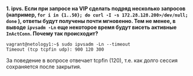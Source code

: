 **1. ipvs. Если при запросе на VIP сделать подряд несколько запросов (например, `for i in {1..50}; do curl -I -s 172.28.128.200>/dev/null; done` ), ответы будут получены почти мгновенно. Тем не менее, в выводе `ipvsadm -Ln` еще некоторое время будут висеть активные `InActConn`. Почему так происходит?** 

```
vagrant@netology1:~$ sudo ipvsadm -Ln --timeout
Timeout (tcp tcpfin udp): 900 120 300
```
За поведение в вопросе отвечает tcpfin (120), т.е. как долго сессия сохраняется после закрытия.
